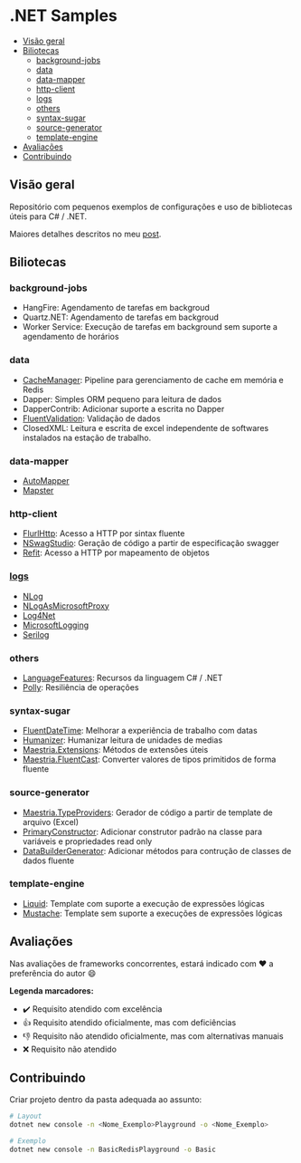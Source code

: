 # .NET Samples

- [Visão geral](#visão-geral)
- [Biliotecas](#biliotecas)
  - [background-jobs](#background-jobs)
  - [data](#data)
  - [data-mapper](#data-mapper)
  - [http-client](#http-client)
  - [logs](#logs)
  - [others](#others)
  - [syntax-sugar](#syntax-sugar)
  - [source-generator](#source-generator)
  - [template-engine](#template-engine)
- [Avaliações](#avaliações)
- [Contribuindo](#contribuindo)

## Visão geral

Repositório com pequenos exemplos de configurações e uso de bibliotecas úteis para C# / .NET.

Maiores detalhes descritos no meu [post](https://fabionaspolini.medium.com/bibliotecas-para-incrementar-a-produtividade-em-c-net-52749e9329d3).

## Biliotecas

### background-jobs

- HangFire: Agendamento de tarefas em backgroud
- Quartz.NET: Agendamento de tarefas em backgroud
- Worker Service: Execução de tarefas em background sem suporte a agendamento de horários

### data

- [CacheManager](data/CacheManager): Pipeline para gerenciamento de cache em memória e Redis
- Dapper: Simples ORM pequeno para leitura de dados
- DapperContrib: Adicionar suporte a escrita no Dapper
- [FluentValidation](data/atadataaaFluentValidation): Validação de dados
- ClosedXML: Leitura e escrita de excel independente de softwares instalados na estação de trabalho.

### data-mapper

- [AutoMapper](data-mapper/AutoMapper)
- [Mapster](data-mapper/Mapster)

### http-client

- [FlurlHttp](Http-Client/FlurlHttp): Acesso a HTTP por sintax fluente
- [NSwagStudio](Http-Client/NSwagStudio): Geração de código a partir de especificação swagger
- [Refit](http-client/Refit): Acesso a HTTP por mapeamento de objetos

### [logs](logs)
- [NLog](logs/NLog)
- [NLogAsMicrosoftProxy](logs/NLogAsMicrosoftProxy)
- [Log4Net](logs/Log4Net)
- [MicrosoftLogging](logs/MicrosoftLogging)
- [Serilog](logs/Serilog)

### others
- [LanguageFeatures](others/LanguageFeatures): Recursos da linguagem C# / .NET
- [Polly](others/Polly): Resiliência de operações

### syntax-sugar

- [FluentDateTime](Syntax-Sugar/FluentDateTime): Melhorar a experiência de trabalho com datas
- [Humanizer](Syntax-Sugar/Humanizer): Humanizar leitura de unidades de medias
- [Maestria.Extensions](Syntax-Sugar/MaestriaExtensions): Métodos de extensões úteis
- [Maestria.FluentCast](Syntax-Sugar/MaestriaFluentCast): Converter valores de tipos primitidos de forma fluente

### source-generator

- [Maestria.TypeProviders](Source-Generator/MaestriaTypeProviders): Gerador de código a partir de template de arquivo (Excel)
- [PrimaryConstructor](Source-Generator/PrimaryConstructor): Adicionar construtor padrão na classe para variáveis e propriedades read only
- [DataBuilderGenerator](Source-Generator/DataBuilderGenerator): Adicionar métodos para contrução de classes de dados fluente

### template-engine

- [Liquid](Template-Engine/Liquid): Template com suporte a execução de expressões lógicas
- [Mustache](Template-Engine/Mustache): Template sem suporte a execuções de expressões lógicas


## Avaliações

Nas avaliações de frameworks concorrentes, estará indicado com :heart: a preferência do autor :smile:

**Legenda marcadores:**

- :heavy_check_mark: Requisito atendido com excelência
- :+1: Requisito atendido oficialmente, mas com deficiências
- :-1: Requisito não atendido oficialmente, mas com alternativas manuais
- :x: Requisito não atendido

## Contribuindo

Criar projeto dentro da pasta adequada ao assunto:

```bash
# Layout
dotnet new console -n <Nome_Exemplo>Playground -o <Nome_Exemplo>

# Exemplo
dotnet new console -n BasicRedisPlayground -o Basic
```
